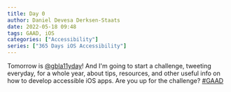 ```yaml
---
title: Day 0
author: Daniel Devesa Derksen-Staats
date: 2022-05-18 09:48
tags: GAAD, iOS
categories: ["Accessibility"]
series: ["365 Days iOS Accessibility"]
---
```


Tomorrow is [@gbla11yday](https://twitter.com/gbla11yday)! And I'm going to start a challenge, tweeting everyday, for a whole year, about tips, resources, and other useful info on how to develop accessible iOS apps. Are you up for the challenge?  [#GAAD](365-days-ios-accessibility/tag/gaad/)